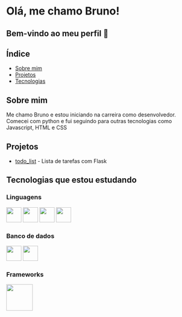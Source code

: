 # Olá, me chamo Bruno!
## Bem-vindo ao meu perfil :wave:


## Índice
* [Sobre mim](#sobre-mim)
* [Projetos](#projetos)
* [Tecnologias](#tecnologias-que-estou-estudando)

## Sobre mim
Me chamo Bruno e estou iniciando na carreira como desenvolvedor. Comecei com python e fui seguindo para outras tecnologias como Javascript, HTML e CSS

## Projetos
* [todo_list](https://github.com/BrunoVieira003/todo_list) - Lista de tarefas com Flask

## Tecnologias que estou estudando
### Linguagens
<img src="https://cdn.jsdelivr.net/gh/devicons/devicon/icons/python/python-original.svg" width="40"/> <img src="https://cdn.jsdelivr.net/gh/devicons/devicon/icons/javascript/javascript-original.svg" width="40"/> <img src="https://cdn.jsdelivr.net/gh/devicons/devicon/icons/html5/html5-original.svg" width="40"/> <img src="https://cdn.jsdelivr.net/gh/devicons/devicon/icons/css3/css3-original.svg" width="40"/>

### Banco de dados
<img src="https://cdn.jsdelivr.net/gh/devicons/devicon/icons/mysql/mysql-original.svg" width="40"/> <img src="https://cdn.jsdelivr.net/gh/devicons/devicon/icons/sqlite/sqlite-original.svg" width="40"/>

### Frameworks
<img src="https://cdn.jsdelivr.net/gh/devicons/devicon/icons/flask/flask-original-wordmark.svg" width="70"/>
